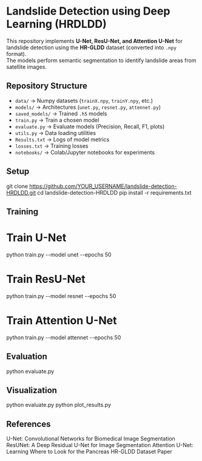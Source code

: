# Landslide Detection using Deep Learning (HRDLDD)
This repository implements **U-Net, ResU-Net, and Attention U-Net** for landslide detection using the **HR-GLDD** dataset (converted into `.npy` format).  
The models perform semantic segmentation to identify landslide areas from satellite images.
##  Repository Structure
- `data/` → Numpy datasets (`trainX.npy`, `trainY.npy`, etc.)
- `models/` → Architectures (`unet.py`, `resnet.py`, `attennet.py`)
- `saved_models/` → Trained `.h5` models
- `train.py` → Train a chosen model
- `evaluate.py` → Evaluate models (Precision, Recall, F1, plots)
- `utils.py` → Data loading utilities
- `Results.txt` → Logs of model metrics
- `losses.txt` → Training losses
- `notebooks/` → Colab/Jupyter notebooks for experiments
## Setup
git clone https://github.com/YOUR_USERNAME/landslide-detection-HRDLDD.git
cd landslide-detection-HRDLDD
pip install -r requirements.txt
## Training 
# Train U-Net 
python train.py --model unet --epochs 50
# Train ResU-Net
python train.py --model resnet --epochs 50
# Train Attention U-Net
python train.py --model attennet --epochs 50
## Evaluation 
python evaluate.py
## Visualization
python evaluate.py
python plot_results.py
## References
U-Net: Convolutional Networks for Biomedical Image Segmentation
ResUNet: A Deep Residual U-Net for Image Segmentation
Attention U-Net: Learning Where to Look for the Pancreas
HR-GLDD Dataset Paper


